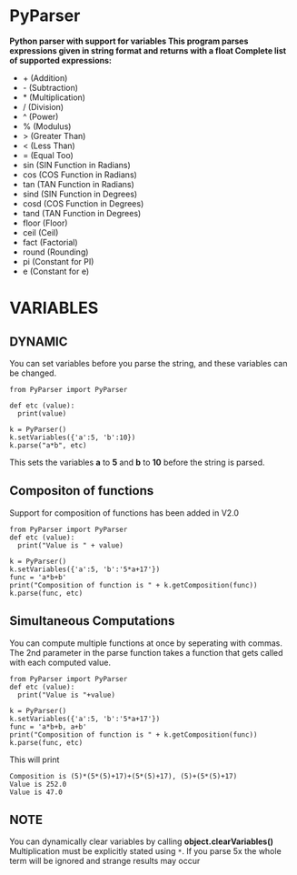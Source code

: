 # PyParser
**Python parser with support for variables
This program parses expressions given in string format and returns with a float
Complete list of supported expressions:**

- \+    (Addition)
- \-    (Subtraction)
- \*    (Multiplication)
- \/    (Division)
- \^    (Power)
- \%    (Modulus)
- \>    (Greater Than)
- \<    (Less Than)
- \=    (Equal Too)
- sin   (SIN Function in Radians)
- cos   (COS Function in Radians)
- tan   (TAN Function in Radians)
- sind  (SIN Function in Degrees)
- cosd  (COS Function in Degrees)
- tand  (TAN Function in Degrees)
- floor (Floor)
- ceil  (Ceil)
- fact  (Factorial)
- round (Rounding)
- pi    (Constant for PI)
- e     (Constant for e)
# VARIABLES


## DYNAMIC
You can set variables before you parse the string, and these variables can be changed.
```
from PyParser import PyParser

def etc (value):
  print(value)
  
k = PyParser()
k.setVariables({'a':5, 'b':10})
k.parse("a*b", etc)
```
This sets the variables **a** to **5** and **b** to **10** before the string is parsed.
## Compositon of functions
Support for composition of functions has been added in V2.0
```
from PyParser import PyParser
def etc (value):
  print("Value is " + value)
  
k = PyParser()
k.setVariables({'a':5, 'b':'5*a+17'})
func = 'a*b+b'
print("Composition of function is " + k.getComposition(func))
k.parse(func, etc)
```

## Simultaneous Computations
You can compute multiple functions at once by seperating with commas. The 2nd parameter in the parse function takes a function that gets called with each computed value.

```
from PyParser import PyParser
def etc (value):
  print("Value is "+value)
  
k = PyParser()
k.setVariables({'a':5, 'b':'5*a+17'})
func = 'a*b+b, a+b'
print("Composition of function is " + k.getComposition(func))
k.parse(func, etc)
```
This will print
```
Composition is (5)*(5*(5)+17)+(5*(5)+17), (5)+(5*(5)+17)
Value is 252.0
Value is 47.0
```

## NOTE
You can dynamically clear variables by calling **object.clearVariables()**
Multiplication must be explicitly stated using `*`. If you parse 5x the whole term will be ignored and strange results may occur



